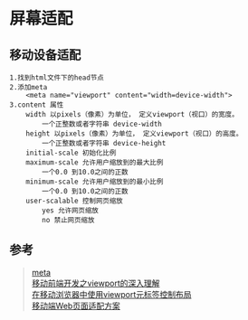 # 屏幕适配
## 移动设备适配
    1.找到html文件下的head节点
    2.添加meta
        <meta name="viewport" content="width=device-width">
    3.content 属性
        width 以pixels（像素）为单位， 定义viewport（视口）的宽度。
            一个正整数或者字符串 device-width
        height 以pixels（像素）为单位， 定义viewport（视口）的高度。  
            一个正整数或者字符串 device-height
        initial-scale 初始化比例
        maximum-scale 允许用户缩放到的最大比例
            一个0.0 到10.0之间的正数
        minimum-scale 允许用户缩放到的最小比例
            一个0.0 到10.0之间的正数
        user-scalable 控制网页缩放
            yes 允许网页缩放
            no 禁止网页缩放
## 参考
> [meta](https://developer.mozilla.org/zh-CN/docs/Web/HTML/Element/meta)  
> [移动前端开发之viewport的深入理解](https://www.cnblogs.com/2050/p/3877280.html)  
> [在移动浏览器中使用viewport元标签控制布局](https://developer.mozilla.org/zh-CN/docs/Mobile/Viewport_meta_tag)  
> [移动端Web页面适配方案](https://segmentfault.com/a/1190000008767416)  